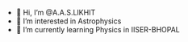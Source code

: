 - 👋 Hi, I’m @A.A.S.LIKHIT
- 👀 I’m interested in Astrophysics 
- 🌱 I’m currently learning Physics in IISER-BHOPAL

<!---
Agastya2003/Agastya2003 is a ✨ special ✨ repository because its `README.md` (this file) appears on your GitHub profile.
You can click the Preview link to take a look at your changes.
--->
